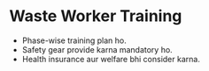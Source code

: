 # Waste Worker Training
- Phase-wise training plan ho.  
- Safety gear provide karna mandatory ho.  
- Health insurance aur welfare bhi consider karna.
